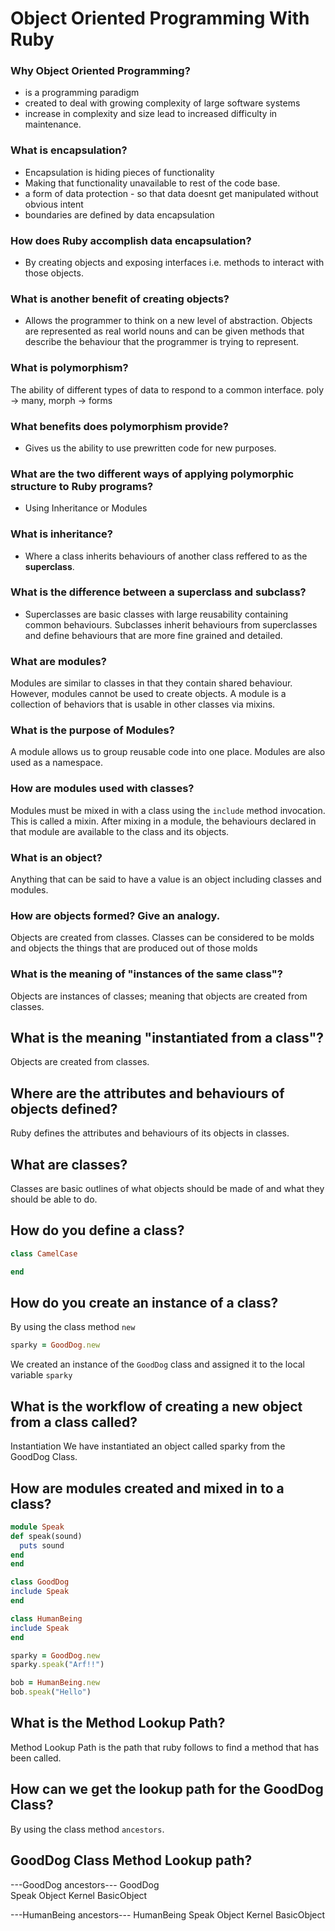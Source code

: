 # Object Oriented Programming With Ruby

### Why Object Oriented Programming?
  - is a programming paradigm
  - created to deal with growing complexity of large software systems
  - increase in complexity and size lead to increased difficulty in maintenance.

### What is encapsulation?
 - Encapsulation is hiding pieces of functionality
 - Making that functionality unavailable to rest of the code base.
 - a form of data protection - so that data doesnt get manipulated without obvious intent
 - boundaries are defined by data encapsulation

### How does Ruby accomplish data encapsulation?
  - By creating objects and exposing interfaces i.e. methods to interact with those objects.

### What is another benefit of creating objects?
  - Allows the programmer to think on a new level of abstraction. Objects are represented as real world nouns and can be given methods that describe the behaviour that the programmer is trying to represent. 

### What is polymorphism?
  The ability of different types of data to respond to a common interface.
  poly -> many, morph -> forms

### What benefits does polymorphism provide?
  - Gives us the ability to use prewritten code for new purposes.

### What are the two different ways of applying polymorphic structure to Ruby programs?
  - Using Inheritance or Modules

### What is inheritance?
  - Where a class inherits behaviours of another class reffered to as the **superclass**.

### What is the difference between a superclass and subclass?
  - Superclasses are basic classes with large reusability containing common behaviours. Subclasses inherit behaviours from superclasses and define behaviours that are more fine grained and detailed.

### What are modules?
  Modules are similar to classes in that they contain shared behaviour. However, modules cannot be used to create objects.
  A module is a collection of behaviors that is usable in other classes via mixins.

### What is the purpose of Modules?
  A module allows us to group reusable code into one place. Modules are also used as a namespace.

### How are modules used with classes?
  Modules must be mixed in with a class using the `include` method invocation. This is called a mixin. After mixing in a module, the behaviours declared in that module are available to the class and its objects.

### What is an object?
  Anything that can be said to have a value is an object including classes and modules.

### How are objects formed? Give an analogy.
  Objects are created from classes. Classes can be considered to be molds and objects the things that are produced out of those molds

### What is the meaning of "instances of the same class"?
  Objects are instances of classes; meaning that objects are created from classes. 

## What is the meaning "instantiated from a class"?
  Objects are created from classes.

## Where are the attributes and behaviours of objects defined?
  Ruby defines the attributes and behaviours of its objects in classes.

## What are classes?
  Classes are basic outlines of what objects should be made of and what they should be able to do.

## How do you define a class?
  ```ruby
  class CamelCase

  end
  ```
## How do you create an instance of a class?
  By using the class method `new`
  ```ruby
  sparky = GoodDog.new
  ```
  We created an instance of the `GoodDog` class and assigned it to the local variable `sparky`

## What is the workflow of creating a new object from a class called?
  Instantiation
  We have instantiated an object called sparky from the GoodDog Class.

## How are modules created and mixed in to a class?
  ```ruby
module Speak
  def speak(sound)
    puts sound
  end
end

class GoodDog
  include Speak
end

class HumanBeing
  include Speak
end

sparky = GoodDog.new
sparky.speak("Arf!!")

bob = HumanBeing.new
bob.speak("Hello")
  ```

## What is the Method Lookup Path?
  Method Lookup Path is the path that ruby follows to find a method that has been called.

## How can we get the lookup path for the GoodDog Class?
  By using the class method `ancestors`.

## GoodDog Class Method Lookup path?
  ---GoodDog ancestors---
GoodDog  
Speak
Object
Kernel
BasicObject

---HumanBeing ancestors---
HumanBeing
Speak
Object
Kernel
BasicObject

